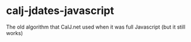 # calj-jdates-javascript
The old algorithm that CalJ.net used when it was full Javascript (but it still works)
